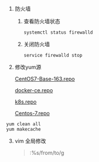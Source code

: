 1. 防火墙

   1. 查看防火墙状态

      ```shell
      systemctl status firewalld
      ```

   2. 关闭防火墙

      ```shell
      service firewalld stop
      ```

      

2. 修改yum源

    [CentOS7-Base-163.repo](C:\Users\Lenovo\Desktop\yum\CentOS7-Base-163.repo) 

    [docker-ce.repo](C:\Users\Lenovo\Desktop\yum\docker-ce.repo) 

    [k8s.repo](C:\Users\Lenovo\Desktop\yum\k8s.repo) 

    [Centos-7.repo](C:\Users\Lenovo\Desktop\yum\Centos-7.repo) 

```
yum clean all  
yum makecache
```

3. vim 全局修改

   > :%s/from/to/g

   

